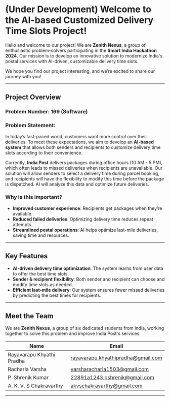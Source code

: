 # (Under Development) Welcome to the AI-based Customized Delivery Time Slots Project!

Hello and welcome to our project! We are **Zenith Nexus**, a group of enthusiastic problem-solvers participating in the **Smart India Hackathon 2024**. Our mission is to develop an innovative solution to modernize India's postal services with AI-driven, customizable delivery time slots.

We hope you find our project interesting, and we’re excited to share our journey with you!

---

## Project Overview

### Problem Number: 169 (Software)

### Problem Statement:
In today’s fast-paced world, customers want more control over their deliveries. To meet these expectations, we aim to develop an **AI-based system** that allows both senders and recipients to customize delivery time slots according to their convenience. 

Currently, **India Post** delivers packages during office hours (10 AM - 5 PM), which often leads to missed deliveries when recipients are unavailable. Our solution will allow senders to select a delivery time during parcel booking, and recipients will have the flexibility to modify this time before the package is dispatched. AI will analyze this data and optimize future deliveries.

### Why is this important?
- **Improved customer experience**: Recipients get packages when they’re available.
- **Reduced failed deliveries**: Optimizing delivery time reduces repeat attempts.
- **Streamlined postal operations**: AI helps optimize last-mile deliveries, saving time and resources.

---

## Key Features

- **AI-driven delivery time optimization**: The system learns from user data to offer the best time slots.
- **Sender & recipient flexibility**: Both sender and recipient can choose and modify time slots as needed.
- **Efficient last-mile delivery**: Our system ensures fewer missed deliveries by predicting the best times for recipients.
---

## Meet the Team

We are **Zenith Nexus**, a group of six dedicated students from India, working together to solve this problem and improve India Post's services.

| Name                      | Email                                |
| ------------------------- | ------------------------------------ |
| Rayavarapu Khyathi Pradha  | rayavarapu.khyathipradha@gmail.com   |
| Racharla Varsha            | varsharacharla1503@gmail.com         |
| P. Shrenik Kumar           | 22891a1243.pshrenik@gmail.com        |
| A. K. V. S Chakravarthy    | akvschakravarthy@gmail.com           |

---
